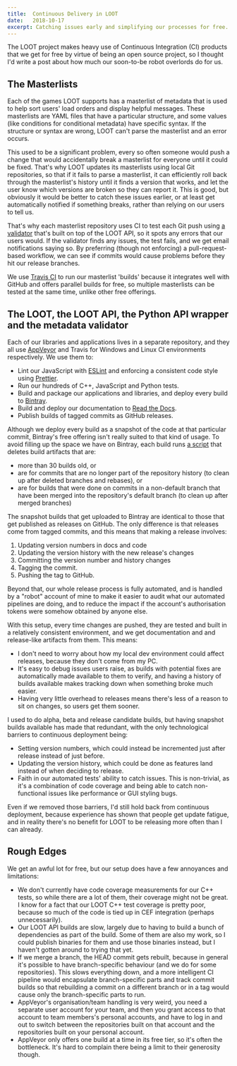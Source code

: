 ```yaml
---
title:  Continuous Delivery in LOOT
date:   2018-10-17
excerpt: Catching issues early and simplifying our processes for free.
---
```


The LOOT project makes heavy use of Continuous Integration (CI) products that we
get for free by virtue of being an open source project, so I thought I'd write a
post about how much our soon-to-be robot overlords do for us.

## The Masterlists

Each of the games LOOT supports has a masterlist of metadata that is used to
help sort users' load orders and display helpful messages. These masterlists are
YAML files that have a particular structure, and some values (like conditions
for conditional metadata) have specific syntax. If the structure or syntax are
wrong, LOOT can't parse the masterlist and an error occurs.

This used to be a significant problem, every so often someone would push a
change that would accidentally break a masterlist for everyone until it could be
fixed. That's why LOOT updates its masterlists using local Git repositories, so
that if it fails to parse a masterlist, it can efficiently roll back through the
masterlist's history until it finds a version that works, and let the user know
which versions are broken so they can report it. This is good, but obviously it
would be better to catch these issues earlier, or at least get automatically
notified if something breaks, rather than relying on our users to tell us.

That's why each masterlist repository uses CI to test each Git push using [a
validator](https://github.com/loot/metadata-validator) that's built on top of
the LOOT API, so it spots any errors that our users would. If the validator
finds any issues, the test fails, and we get email notifications saying so. By
preferring (though not enforcing) a pull-request-based workflow, we can see if
commits would cause problems before they hit our release branches.

We use [Travis CI](https://travis-ci.org/) to run our masterlist 'builds'
because it integrates well with GitHub and offers parallel builds for free, so
multiple masterlists can be tested at the same time, unlike other free
offerings.

## The LOOT, the LOOT API, the Python API wrapper and the metadata validator

Each of our libraries and applications lives in a separate repository, and they
all use [AppVeyor](https://www.appveyor.com/) and Travis for Windows and Linux CI environments respectively.
We use them to:

- Lint our JavaScript with [ESLint](https://eslint.org/) and enforcing a
  consistent code style using [Prettier](https://prettier.io/).
- Run our hundreds of C++, JavaScript and Python tests.
- Build and package our applications and libraries, and deploy every build to
  [Bintray](https://bintray.com/loot/snapshots).
- Build and deploy our documentation to [Read the
  Docs](https://readthedocs.org/).
- Publish builds of tagged commits as GitHub releases.

Although we deploy every build as a snapshot of the code at that particular
commit, Bintray's free offering isn't really suited to that kind of usage. To
avoid filling up the space we have on Bintray, each build runs [a
script](https://github.com/WrinklyNinja/ci-scripts/blob/master/delete_old_bintray_versions.py)
that deletes build artifacts that are:

- more than 30 builds old, or
- are for commits that are no longer part of the repository history (to clean up
  after deleted branches and rebases), or
- are for builds that were done on commits in a non-default branch that have
  been merged into the repository's default branch (to clean up after merged
  branches)

The snapshot builds that get uploaded to Bintray are identical to those that get
published as releases on GitHub. The only difference is that releases come from
tagged commits, and this means that making a release involves:

1. Updating version numbers in docs and code
2. Updating the version history with the new release's changes
3. Committing the version number and history changes
4. Tagging the commit.
5. Pushing the tag to GitHub.

Beyond that, our whole release process is fully automated, and is handled by a
"robot" account of mine to make it easier to audit what our automated pipelines
are doing, and to reduce the impact if the account's authorisation tokens were
somehow obtained by anyone else.

With this setup, every time changes are pushed, they are tested and built in a
relatively consistent environment, and we get documentation and and release-like
artifacts from them. This means:

- I don't need to worry about how my local dev environment could affect
  releases, because they don't come from my PC.
- It's easy to debug issues users raise, as builds with potential fixes are
  automatically made available to them to verify, and having a history of builds
  available makes tracking down when something broke much easier.
- Having very little overhead to releases means there's less of a reason to sit
  on changes, so users get them sooner.

I used to do alpha, beta and release candidate builds, but having snapshot
builds available has made that redundant, with the only technological barriers
to continuous deployment being:

- Setting version numbers, which could instead be incremented just after release
  instead of just before.
- Updating the version history, which could be done as features land instead of
  when deciding to release.
- Faith in our automated tests' ability to catch issues. This is non-trivial, as
  it's a combination of code coverage and being able to catch non-functional
  issues like performance or GUI styling bugs.

Even if we removed those barriers, I'd still hold back from continuous
deployment, because experience has shown that people get update fatigue, and
in reality there's no benefit for LOOT to be releasing more often than I can
already.

## Rough Edges

We get an awful lot for free, but our setup does have a few annoyances and
limitations:

- We don't currently have code coverage measurements for our C++ tests, so while
  there are a lot of them, their coverage might not be great. I know for a fact
  that our LOOT C++ test coverage is pretty poor, because so much of the code is
  tied up in CEF integration (perhaps unnecessarily).
- Our LOOT API builds are slow, largely due to having to build a bunch of
  dependencies as part of the build. Some of them are also my work, so I could
  publish binaries for them and use those binaries instead, but I haven't gotten
  around to trying that yet.
- If we merge a branch, the HEAD commit gets rebuilt, because in general it's
  possible to have branch-specific behaviour (and we do for some repositories).
  This slows everything down, and a more intelligent CI pipeline would
  encapsulate branch-specific parts and track commit builds so that rebuilding
  a commit on a different branch or in a tag would cause only the
  branch-specific parts to run.
- AppVeyor's organisation/team handling is very weird, you need a separate user
  account for your team, and then you grant access to that account to team
  members's personal accounts, and have to log in and out to switch between the
  repositories built on that account and the repositories built on your personal
  account.
- AppVeyor only offers one build at a time in its free tier, so it's often the
  bottleneck. It's hard to complain there being a limit to their generosity
  though.
